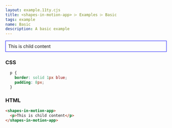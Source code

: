 ```yaml
---
layout: example.11ty.cjs
title: <shapes-in-motion-app> ⌲ Examples ⌲ Basic
tags: example
name: Basic
description: A basic example
---
```


<style>
  shapes-in-motion-app p {
    border: solid 1px blue;
    padding: 8px;
  }
</style>
<shapes-in-motion-app>
  <p>This is child content</p>
</shapes-in-motion-app>

<h3>CSS</h3>

```css
  p {
    border: solid 1px blue;
    padding: 8px;
  }
```

<h3>HTML</h3>

```html
<shapes-in-motion-app>
  <p>This is child content</p>
</shapes-in-motion-app>
```
